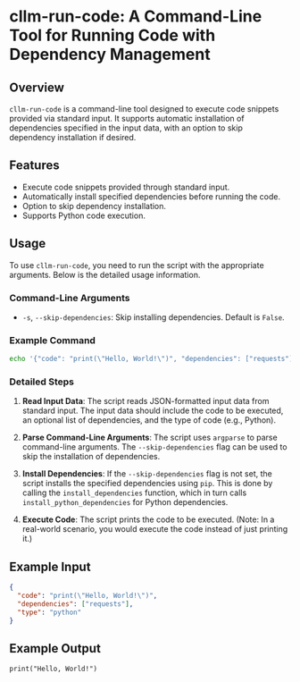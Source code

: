 # cllm-run-code: A Command-Line Tool for Running Code with Dependency Management

## Overview

`cllm-run-code` is a command-line tool designed to execute code snippets provided via standard input. It supports automatic installation of dependencies specified in the input data, with an option to skip dependency installation if desired.

## Features

- Execute code snippets provided through standard input.
- Automatically install specified dependencies before running the code.
- Option to skip dependency installation.
- Supports Python code execution.

## Usage

To use `cllm-run-code`, you need to run the script with the appropriate arguments. Below is the detailed usage information.

### Command-Line Arguments

- `-s`, `--skip-dependencies`: Skip installing dependencies. Default is `False`.

### Example Command

```bash
echo '{"code": "print(\"Hello, World!\")", "dependencies": ["requests"], "type": "python"}' | cllm-run-code
```

### Detailed Steps

1. **Read Input Data**:
   The script reads JSON-formatted input data from standard input. The input data should include the code to be executed, an optional list of dependencies, and the type of code (e.g., Python).

2. **Parse Command-Line Arguments**:
   The script uses `argparse` to parse command-line arguments. The `--skip-dependencies` flag can be used to skip the installation of dependencies.

3. **Install Dependencies**:
   If the `--skip-dependencies` flag is not set, the script installs the specified dependencies using `pip`. This is done by calling the `install_dependencies` function, which in turn calls `install_python_dependencies` for Python dependencies.

4. **Execute Code**:
   The script prints the code to be executed. (Note: In a real-world scenario, you would execute the code instead of just printing it.)

## Example Input

```json
{
  "code": "print(\"Hello, World!\")",
  "dependencies": ["requests"],
  "type": "python"
}
```

## Example Output

```plaintext
print("Hello, World!")
```